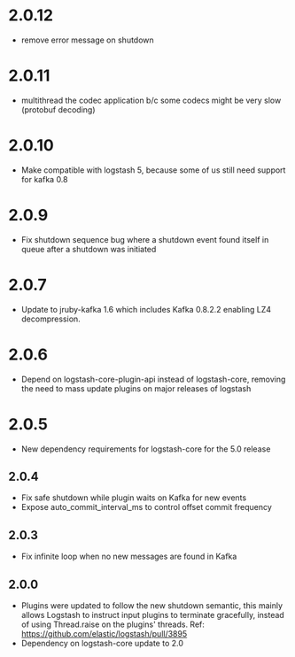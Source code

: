 # 2.0.12
 - remove error message on shutdown

# 2.0.11
 - multithread the codec application b/c some codecs might be very slow (protobuf decoding)

# 2.0.10
 - Make compatible with logstash 5, because some of us still need support for kafka 0.8

# 2.0.9
 - Fix shutdown sequence bug where a shutdown event found itself in queue after a shutdown was initiated

# 2.0.7
 - Update to jruby-kafka 1.6 which includes Kafka 0.8.2.2 enabling LZ4 decompression.

# 2.0.6
  - Depend on logstash-core-plugin-api instead of logstash-core, removing the need to mass update plugins on major releases of logstash

# 2.0.5
  - New dependency requirements for logstash-core for the 5.0 release

## 2.0.4
 - Fix safe shutdown while plugin waits on Kafka for new events
 - Expose auto_commit_interval_ms to control offset commit frequency

## 2.0.3
 - Fix infinite loop when no new messages are found in Kafka

## 2.0.0
 - Plugins were updated to follow the new shutdown semantic, this mainly allows Logstash to instruct input plugins to terminate gracefully, 
   instead of using Thread.raise on the plugins' threads. Ref: https://github.com/elastic/logstash/pull/3895
 - Dependency on logstash-core update to 2.0

